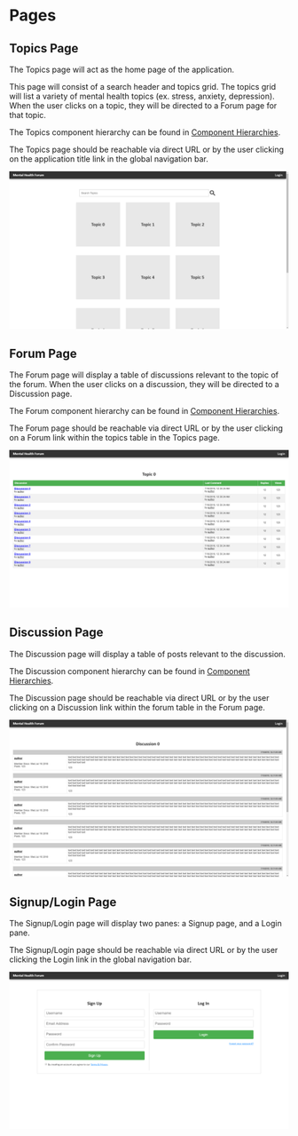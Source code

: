 # Pages

## Topics Page

The Topics page will act as the home page of the application.

This page will consist of a search header and topics grid. The topics grid will list a variety of mental health topics (ex. stress, anxiety, depression). When the user clicks on a topic, they will be directed to a Forum page for that topic.

The Topics component hierarchy can be found in [Component Hierarchies](./docs/COMPONENT_HIERARCHIES.md).

The Topics page should be reachable via direct URL or by the user clicking on the application title link in the global navigation bar.

![Topics page](./docs/topics.png)

## Forum Page

The Forum page will display a table of discussions relevant to the topic of the forum. When the user clicks on a discussion, they will be directed to a Discussion page.

The Forum component hierarchy can be found in [Component Hierarchies](./docs/COMPONENT_HIERARCHIES.md).

The Forum page should be reachable via direct URL or by the user clicking on a Forum link within the topics table in the Topics page.

![Forum page](./docs/forum.png)

## Discussion Page

The Discussion page will display a table of posts relevant to the discussion.

The Discussion component hierarchy can be found in [Component Hierarchies](./docs/COMPONENT_HIERARCHIES.md).

The Discussion page should be reachable via direct URL or by the user clicking on a Discussion link within the forum table in the Forum page.

![Discussion page](./docs/discussion.png)

## Signup/Login Page

The Signup/Login page will display two panes: a Signup page, and a Login pane.

The Signup/Login page should be reachable via direct URL or by the user clicking the Login link in the global navigation bar.

![Signup/Login page](./docs/login.png)

